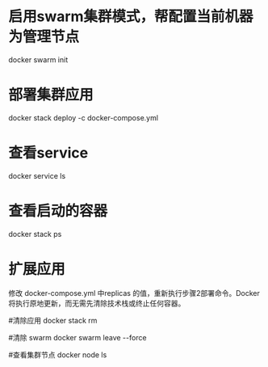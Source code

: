  # 启用swarm集群模式，帮配置当前机器为管理节点
 docker swarm init
 
 # 部署集群应用
 docker stack deploy -c docker-compose.yml <deploy-name>
 
 # 查看service
 docker service ls
 
 # 查看启动的容器
 docker stack ps <deploy-name>
 
 # 扩展应用
  修改 docker-compose.yml 中replicas 的值，重新执行步骤2部署命令。Docker 将执行原地更新，而无需先清除技术栈或终止任何容器。
 
 #清除应用
 docker stack rm <deploy-name>
 
 #清除 swarm
 docker swarm leave --force
 
 #查看集群节点
 docker node ls
 
 